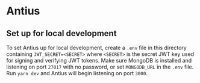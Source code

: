 # Antius

## Set up for local development

To set Antius up for local development, create a `.env` file in this directory containing `JWT_SECRET=<SECRET>` where `<SECRET>` is the secret JWT key used for signing and verifying JWT tokens. Make sure MongoDB is installed and listening on port `27017` with no password, or set `MONGODB_URL` in the `.env` file. Run `yarn dev` and Antius will begin listening on port `3000`.
